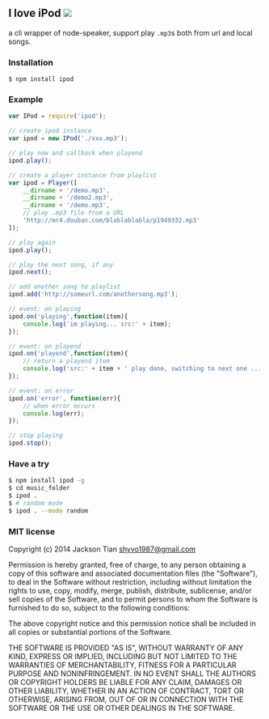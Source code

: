 ## I love iPod ![](https://badge.fury.io/js/ipod.png)

a cli wrapper of node-speaker, support play `.mp3`s both from url and local songs.

### Installation

````
$ npm install ipod
````

### Example

````javascript
var IPod = require('ipod');

// create ipod instance
var ipod = new IPod('./xxx.mp3');

// play now and callback when playend
ipod.play();

// create a player instance from playlist
var ipod = Player([
    __dirname + '/demo.mp3',
    __dirname + '/demo2.mp3',
    __dirname + '/demo.mp3',
    // play .mp3 file from a URL
    'http://mr4.douban.com/blablablabla/p1949332.mp3'
]);

// play again
ipod.play();

// play the next song, if any
ipod.next();

// add another song to playlist
ipod.add('http://someurl.com/anothersong.mp3');

// event: on playing
ipod.on('playing',function(item){
    console.log('im playing... src:' + item);
});

// event: on playend
ipod.on('playend',function(item){
    // return a playend item
    console.log('src:' + item + ' play done, switching to next one ...');
});

// event: on error
ipod.on('error', function(err){
    // when error occurs
    console.log(err);
});

// stop playing
ipod.stop();
````

### Have a try

```bash
$ npm install ipod -g
$ cd music_folder
$ ipod .
$ # random mode
$ ipod . --mode random
```

### MIT license
Copyright (c) 2014 Jackson Tian <shyvo1987@gmail.com>

Permission is hereby granted, free of charge, to any person obtaining a copy
of this software and associated documentation files (the &quot;Software&quot;), to deal
in the Software without restriction, including without limitation the rights
to use, copy, modify, merge, publish, distribute, sublicense, and/or sell
copies of the Software, and to permit persons to whom the Software is
furnished to do so, subject to the following conditions:

The above copyright notice and this permission notice shall be included in
all copies or substantial portions of the Software.

THE SOFTWARE IS PROVIDED &quot;AS IS&quot;, WITHOUT WARRANTY OF ANY KIND, EXPRESS OR
IMPLIED, INCLUDING BUT NOT LIMITED TO THE WARRANTIES OF MERCHANTABILITY,
FITNESS FOR A PARTICULAR PURPOSE AND NONINFRINGEMENT. IN NO EVENT SHALL THE
AUTHORS OR COPYRIGHT HOLDERS BE LIABLE FOR ANY CLAIM, DAMAGES OR OTHER
LIABILITY, WHETHER IN AN ACTION OF CONTRACT, TORT OR OTHERWISE, ARISING FROM,
OUT OF OR IN CONNECTION WITH THE SOFTWARE OR THE USE OR OTHER DEALINGS IN
THE SOFTWARE.
